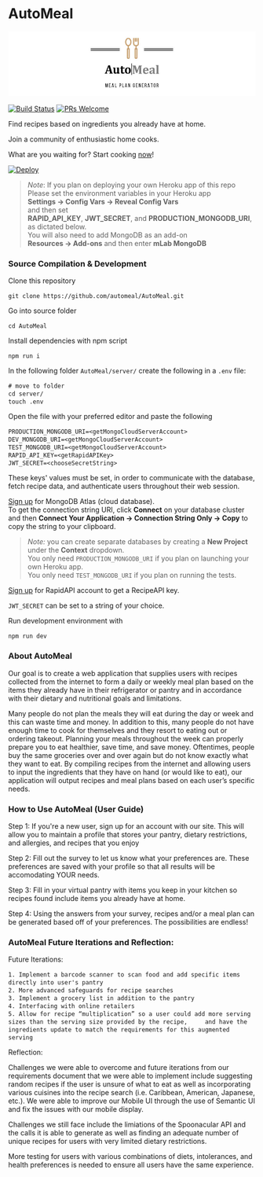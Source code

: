 # AutoMeal

![](./img/logo.jpg)

[![Build Status](https://travis-ci.com/automeal/AutoMeal.svg?branch=master)](https://travis-ci.com/automeal/AutoMeal)
[![PRs Welcome](https://img.shields.io/badge/PRs-welcome-brightgreen.svg?style=flat-square)](http://makeapullrequest.com)

Find recipes based on ingredients you already have at home.

Join a community of enthusiastic home cooks.

What are you waiting for? Start cooking [now](https://automeal.herokuapp.com)!

[![Deploy](https://www.herokucdn.com/deploy/button.svg)](https://heroku.com/deploy)

> _Note_: If you plan on deploying your own Heroku app of this repo  
> Please set the environment variables in your Heroku app  
> **Settings -> Config Vars -> Reveal Config Vars**  
> and then set  
> **RAPID_API_KEY**, **JWT_SECRET**, and **PRODUCTION_MONGODB_URI**, as dictated below.  
> You will also need to add MongoDB as an add-on  
> **Resources -> Add-ons** and then enter **mLab MongoDB**

### Source Compilation & Development

Clone this repository

```
git clone https://github.com/automeal/AutoMeal.git
```

Go into source folder

```
cd AutoMeal
```

Install dependencies with npm script

```
npm run i
```

In the following folder `AutoMeal/server/` create the following in a `.env` file:

```
# move to folder
cd server/
touch .env
```

Open the file with your preferred editor and paste the following

```
PRODUCTION_MONGODB_URI=<getMongoCloudServerAccount>
DEV_MONGODB_URI=<getMongoCloudServerAccount>
TEST_MONGODB_URI=<getMongoCloudServerAccount>
RAPID_API_KEY=<getRapidAPIKey>
JWT_SECRET=<chooseSecretString>
```

These keys' values must be set, in order to communicate with the database, fetch recipe data, and authenticate users throughout their web session.

[Sign up](https://www.mongodb.com/cloud/atlas) for MongoDB Atlas (cloud database).  
To get the connection string URI, click **Connect** on your database cluster and then **Connect Your Application -> Connection String Only -> Copy** to copy the string to your clipboard.

> _Note:_ you can create separate databases by creating a **New Project** under the **Context** dropdown.  
> You only need `PRODUCTION_MONGODB_URI` if you plan on launching your own Heroku app.  
> You only need `TEST_MONGODB_URI` if you plan on running the tests.

[Sign up](https://rapidapi.com/spoonacular/api/recipe-food-nutrition) for RapidAPI account to get a RecipeAPI key.

`JWT_SECRET` can be set to a string of your choice.

Run development environment with

```
npm run dev
```
### About AutoMeal

Our goal is to create a web application that supplies users with recipes collected from the internet to form a daily or weekly meal plan based on the items they already have in their refrigerator or pantry and in accordance with their dietary and nutritional goals and limitations.

Many people do not plan the meals they will eat during the day or week and this can waste time and money. In addition to this, many people do not have enough time to cook for themselves and they resort to eating out or ordering takeout. Planning your meals throughout the week can properly prepare you to eat healthier, save time, and save money. Oftentimes, people buy the same groceries over and over again but do not know exactly what they want to eat. By compiling recipes from the internet and allowing users to input the ingredients that they have on hand (or would like to eat), our application will output recipes and meal plans based on each user’s specific needs. 


### How to Use AutoMeal (User Guide)

Step 1:
If you're a new user, sign up for an account with our site. This will allow you to maintain a profile that stores your pantry, dietary restrictions, and allergies, and recipes that you enjoy

Step 2:
Fill out the survey to let us know what your preferences are. These preferences are saved with your profile so that all results will be accomodating YOUR needs.

Step 3:
Fill in your virtual pantry with items you keep in your kitchen so recipes found include items you already have at home.

Step 4:
Using the answers from your survey, recipes and/or a meal plan can be generated based off of your preferences. The possibilities are endless!

### AutoMeal Future Iterations and Reflection:

Future Iterations:

    1. Implement a barcode scanner to scan food and add specific items directly into user's pantry
    2. More advanced safeguards for recipe searches
    3. Implement a grocery list in addition to the pantry
    4. Interfacing with online retailers
    5. Allow for recipe “multiplication” so a user could add more serving sizes than the serving size provided by the recipe,     and have the ingredients update to match the requirements for this augmented serving

Reflection: 
    
Challenges we were able to overcome and future iterations from our requirements document that we were able to implement       include suggesting random recipes if the user is unsure of what to eat as well as incorporating various cuisines into the     recipe search (i.e. Caribbean, American, Japanese, etc.). We were able to improve our Mobile UI through the use of             Semantic UI and fix the issues with our mobile display.  
   
Challenges we still face include the limiations of the Spoonacular API and the calls it is able to generate as well as         finding an adequate number of unique recipes for users with very limited dietary restrictions.
    
More testing for users with various combinations of diets, intolerances, and health preferences is needed to ensure all       users have the same experience. 
